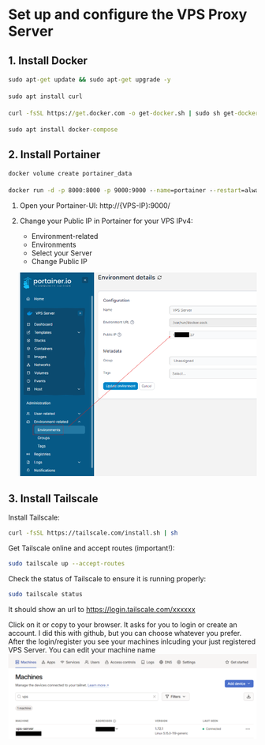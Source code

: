 # Set up and configure the VPS Proxy Server

## 1. Install Docker
```cmd
sudo apt-get update && sudo apt-get upgrade -y

sudo apt install curl

curl -fsSL https://get.docker.com -o get-docker.sh | sudo sh get-docker.sh

sudo apt install docker-compose
```

## 2. Install Portainer
```cmd
docker volume create portainer_data

docker run -d -p 8000:8000 -p 9000:9000 --name=portainer --restart=always -v /var/run/docker.sock:/var/run/docker.sock -v portainer_data:/data portainer/portainer-ce
```

1. Open your Portainer-UI: http://{VPS-IP}:9000/
2. Change your Public IP in Portainer for your VPS IPv4:
    - Environment-related
    - Environments
    - Select your Server
    - Change Public IP

    ![alt text](image-1.png)

## 3. Install Tailscale
Install Tailscale:
```bash
curl -fsSL https://tailscale.com/install.sh | sh
```
Get Tailscale online and accept routes (important!):

```bash
sudo tailscale up --accept-routes
```
Check the status of Tailscale to ensure it is running properly:


```bash
sudo tailscale status
```


It should show an url to https://login.tailscale.com/xxxxxx

Click on it or copy to your browser. It asks for you to login or create an account. I did this with github, but you can choose whatever you prefer. After the login/register you see your machines inlcuding your just registered VPS Server. You can edit your machine name
![alt text](image-2.png)
